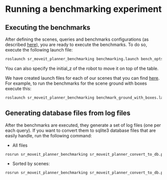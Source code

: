 # Running a benchmarking experiment

## Executing the benchmarks

After defining the scenes, queries and benchmarks configurations (as described [here](3_benchmark_description.md)), you 
are ready to execute the benchmarks. To do so, execute the following launch file:

```bash
roslaunch sr_moveit_planner_benchmarking benchmarking.launch bench_opts:=<path_to_benchmark_config_file>
```
You can also specify the initial_z of the robot to move it on top of the table.

We have created launch files for each of our scenes that you can find [here](https://github.com/shadow-robot/sr_benchmarking/tree/kinetic-devel/sr_moveit_planner_benchmarking/experiments/launch).
For example, to run the benchmarks for the scene ground with boxes execute this:
```bash
roslaunch sr_moveit_planner_benchmarking benchmark_ground_with_boxes.launch
```

## Generating database files from log files

After the benchmarks are executed, they generate a set of log files (one per each query). If you want to convert them to 
sqlite3 database files that are easily handle, run the following command:

* All files
```bash
rosrun sr_moveit_planner_benchmarking sr_moveit_planner_convert_to_db.py -a results/log_files/
```

* Sorted by scenes:
```bash
rosrun sr_moveit_planner_benchmarking sr_moveit_planner_convert_to_db.py -a results/log_files/ --sort
```

